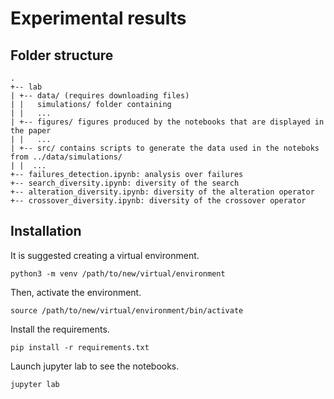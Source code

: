 # Experimental results

## Folder structure

```
.
+-- lab
| +-- data/ (requires downloading files)
| |   simulations/ folder containing 
| |   ...
| +-- figures/ figures produced by the notebooks that are displayed in the paper
| |   ...
| +-- src/ contains scripts to generate the data used in the noteboks from ../data/simulations/
| |  ...
+-- failures_detection.ipynb: analysis over failures
+-- search_diversity.ipynb: diversity of the search 
+-- alteration_diversity.ipynb: diversity of the alteration operator
+-- crossover_diversity.ipynb: diversity of the crossover operator
```

## Installation

It is suggested creating a virtual environment. 

```
python3 -m venv /path/to/new/virtual/environment
```

Then, activate the environment. 

```
source /path/to/new/virtual/environment/bin/activate
```

Install the requirements.

```
pip install -r requirements.txt
```

Launch jupyter lab to see the notebooks. 
```
jupyter lab
```
